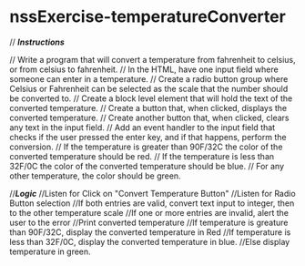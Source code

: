 # nssExercise-temperatureConverter

// ***Instructions***

// Write a program that will convert a temperature from fahrenheit to celsius, or from celsius to fahrenheit.
// In the HTML, have one input field where someone can enter in a temperature.
// Create a radio button group where Celsius or Fahrenheit can be selected as the scale that the number should be converted to.
// Create a block level element that will hold the text of the converted temperature.
// Create a button that, when clicked, displays the converted temperature.
// Create another button that, when clicked, clears any text in the input field.
// Add an event handler to the input field that checks if the user pressed the enter key, and if that happens, perform the conversion.
// If the temperature is greater than 90F/32C the color of the converted temperature should be red.
// If the temperature is less than 32F/0C the color of the converted temperature should be blue.
// For any other temperature, the color should be green.


//***Logic***
//Listen for Click on "Convert Temperature Button"
//Listen for Radio Button selection
//If both entries are valid, convert text input to integer, then to the other temperature scale
//If one or more entries are invalid, alert the user to the error
//Print converted temperature
	//If temperature is greature than 90F/32C, display the converted temperature in Red
	//If temperature is less than 32F/0C, display the converted temperature in blue.
	//Else display temperature in green.